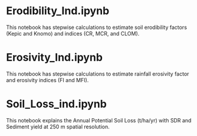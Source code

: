 # Erodibility_Ind.ipynb
This notebook has stepwise calculations to estimate soil erodibility factors (Kepic and Knomo) and indices (CR, MCR, and CLOM). 

# Erosivity_Ind.ipynb
This notebook has stepwise calculations to estimate rainfall erosivity factor and erosivity indices (FI and MFI).

# Soil_Loss_ind.ipynb
This notebook explains the Annual Potential Soil Loss (t/ha/yr) with SDR and Sediment yield at 250 m spatial resolution.
